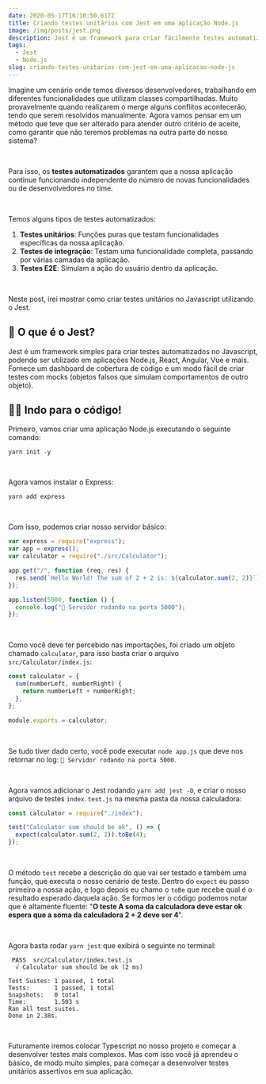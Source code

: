 ```yaml
---
date: 2020-05-17T16:10:50.617Z
title: Criando testes unitários com Jest em uma aplicação Node.js
image: /img/posts/jest.png
description: Jest é um framework para criar fácilmente testes automatizados no Javascript
tags:
  - Jest
  - Node.js
slug: criando-testes-unitarios-com-jest-em-uma-aplicacao-node-js
---
```

Imagine um cenário onde temos diversos desenvolvedores, trabalhando em diferentes funcionalidades que utilizam classes compartilhadas. Muito provavelmente quando realizarem o merge alguns conflitos acontecerão, tendo que serem resolvidos manualmente. Agora vamos pensar em um método que teve que ser alterado para atender outro critério de aceite, como garantir que não teremos problemas na outra parte do nosso sistema?

<br />

Para isso, os **testes automatizados** garantem que a nossa aplicação continue funcionando independente do número de novas funcionalidades ou de desenvolvedores no time.

<br />

Temos alguns tipos de testes automatizados:
<ol>
  <li><strong>Testes unitários</strong>: Funções puras que testam funcionalidades específicas da nossa aplicação.</li>
  <li><strong>Testes de integração</strong>: Testam uma funcionalidade completa, passando por várias camadas da aplicação.</li>
  <li><strong>Testes E2E</strong>: Simulam a ação do usuário dentro da aplicação.</li>
</ol>
<br />

Neste post, irei mostrar como criar testes unitários no Javascript utilizando o Jest.

<h2>📘 O que é o Jest?</h2>

Jest é um framework simples para criar testes automatizados no Javascript, podendo ser utilizado em aplicações Node.js, React, Angular, Vue e mais. Fornece um dashboard de cobertura de código e um modo fácil de criar testes com mocks (objetos falsos que simulam comportamentos de outro objeto).

<h2>👨‍💻 Indo para o código!</h2>

Primeiro, vamos criar uma aplicação Node.js executando o seguinte comando:

```console
yarn init -y
```
<br />

Agora vamos instalar o Express:

```console
yarn add express
```
<br />

Com isso, podemos criar nosso servidor básico:

```javascript
var express = require("express");
var app = express();
var calculator = require("./src/Calculator");

app.get("/", function (req, res) {
  res.send(`Hello World! The sum of 2 + 2 is: ${calculator.sum(2, 2)}`);
});

app.listen(5000, function () {
  console.log("🚀 Servidor rodando na porta 5000");
});
```
<br />

Como você deve ter percebido nas importações, foi criado um objeto chamado `calculator`, para isso basta criar o arquivo `src/Calculator/index.js`:

```javascript
const calculator = {
  sum(numberLeft, numberRight) {
    return numberLeft + numberRight;
  },
};

module.exports = calculator;
```
<br />

Se tudo tiver dado certo, você pode executar `node app.js` que deve nos retornar no log: `🚀 Servidor rodando na porta 5000`.

<br />

Agora vamos adicionar o Jest rodando `yarn add jest -D`, e criar o nosso arquivo de testes `index.test.js` na mesma pasta da nossa calculadora:

```javascript
const calculator = require("./index");

test("Calculator sum should be ok", () => {
  expect(calculator.sum(2, 2)).toBe(4);
});
```

<br />

O método `test` recebe a descrição do que vai ser testado e também uma função, que executa o nosso cenário de teste. Dentro do `expect` eu passo primeiro a nossa ação, e logo depois eu chamo o `toBe` que recebe qual é o resultado esperado daquela ação. Se formos ler o código podemos notar que é altamente fluente: "**O teste A soma da calculadora deve estar ok espera que a soma da calculadora 2 + 2 deve ser 4**".

<br />

Agora basta rodar `yarn jest` que exibirá o seguinte no terminal:
```terminal
 PASS  src/Calculator/index.test.js
  √ Calculator sum should be ok (2 ms)

Test Suites: 1 passed, 1 total
Tests:       1 passed, 1 total
Snapshots:   0 total
Time:        1.503 s
Ran all test suites.
Done in 2.38s.
```
<br />

Futuramente iremos colocar Typescript no nosso projeto e começar a desenvolver testes mais complexos. Mas com isso você já aprendeu o básico, de modo muito simples, para começar a desenvolver testes unitários assertivos em sua aplicação.
